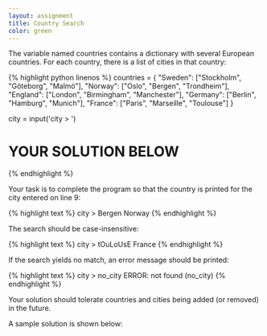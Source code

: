 ```yaml
---
layout: assignment
title: Country Search
color: green
---
```

The variable named countries contains a dictionary with several European countries. For each country, there is a list of cities in that country:

{% highlight python linenos %}
countries = {
    "Sweden": ["Stockholm", "Göteborg", "Malmö"],
    "Norway": ["Oslo", "Bergen", "Trondheim"],
    "England": ["London", "Birmingham", "Manchester"],
    "Germany": ["Berlin", "Hamburg", "Munich"],
    "France": ["Paris", "Marseille", "Toulouse"]
}

city = input('city > ')

# YOUR SOLUTION BELOW
{% endhighlight %}

Your task is to complete the program so that the country is printed for the city entered on line 9:

{% highlight text %}
city > Bergen
Norway
{% endhighlight %}

The search should be case-insensitive:

{% highlight text %}
city > tOuLoUsE
France
{% endhighlight %}

If the search yields no match, an error message should be printed:

{% highlight text %}
city > no_city
ERROR: not found (no_city)
{% endhighlight %}

Your solution should tolerate countries and cities being added (or removed) in the future.

A sample solution is shown below: